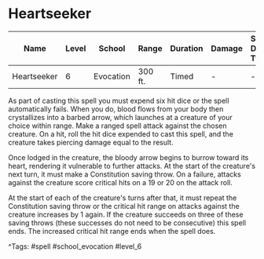 # Heartseeker

| Name | Level | School | Range | Duration | Damage | Save DC & Type |
|------|-------|--------|-------|----------|--------|----------------|
| Heartseeker | 6 | Evocation | 300 ft. | Timed | - | - |

As part of casting this spell you must expend six hit dice or the spell automatically fails. When you do, blood flows from your body then crystallizes into a barbed arrow, which launches at a creature of your choice within range. Make a ranged spell attack against the chosen creature. On a hit, roll the hit dice expended to cast this spell, and the creature takes piercing damage equal to the result.

Once lodged in the creature, the bloody arrow begins to burrow toward its heart, rendering it vulnerable to further attacks. At the start of the creature's next turn, it must make a Constitution saving throw. On a failure, attacks against the creature score critical hits on a 19 or 20 on the attack roll.

At the start of each of the creature's turns after that, it must repeat the Constitution saving throw or the critical hit range on attacks against the creature increases by 1 again. If the creature succeeds on three of these saving throws (these successes do not need to be consecutive) this spell ends. The increased critical hit range ends when the spell does.

^Tags: #spell #school_evocation #level_6